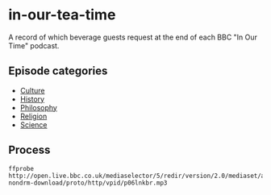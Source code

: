 # in-our-tea-time

A record of which beverage guests request at the end of each BBC "In Our Time" podcast.

## Episode categories

- [Culture](http://podcasts.files.bbci.co.uk/p01drwny.rss)
- [History](http://podcasts.files.bbci.co.uk/p01dh5yg.rss)
- [Philosophy](http://podcasts.files.bbci.co.uk/p01f0vzr.rss)
- [Religion](http://podcasts.files.bbci.co.uk/p01gvqlg.rss)
- [Science](http://podcasts.files.bbci.co.uk/p01gyd7j.rss)

## Process

```bsh
ffprobe http://open.live.bbc.co.uk/mediaselector/5/redir/version/2.0/mediaset/audio-nondrm-download/proto/http/vpid/p06lnkbr.mp3
```
